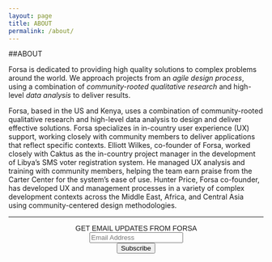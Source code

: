 ```yaml
---
layout: page
title: ABOUT
permalink: /about/
---
```



##ABOUT

Forsa is dedicated to providing high quality solutions to complex problems around the world.  We approach projects from an *agile design process*, using a combination of *community-rooted qualitative research* and high-level *data analysis* to deliver results.

Forsa, based in the US and Kenya, uses a combination of community-rooted qualitative research and high-level data analysis to design and deliver effective solutions. Forsa specializes in in-country user experience (UX) support, working closely with community members to deliver applications that reflect specific contexts. Elliott Wilkes, co-founder of Forsa, worked closely with Caktus as the in-country project manager in the development of Libya’s SMS voter registration system. He managed UX analysis and training with community members, helping the team earn praise from the Carter Center for the system’s ease of use. Hunter Price, Forsa co-founder, has developed UX and management processes in a variety of complex development contexts across the Middle East, Africa, and Central Asia using community-centered design methodologies. 

---

<link href="//cdn-images.mailchimp.com/embedcode/slim-081711.css" rel="stylesheet" type="text/css">
<style type="text/css">
    #mc_embed_signup{clear:center; font:14px Raleway,Arial,sans-serif; width: 400px; text-align: center;}
    /* Add your own MailChimp form style overrides in your site stylesheet or in this style block.
       We recommend moving this block and the preceding CSS link to the HEAD of your HTML file. */
</style>

<center>
<div id="mc_embed_signup" align="center">
<form action="//forsa.us9.list-manage.com/subscribe/post?u=a0de69a4d4f16d145bcda9660&amp;id=6763623591" method="post" id="mc-embedded-subscribe-form" name="mc-embedded-subscribe-form" class="validate" target="_blank" novalidate>
    <div id="mc_embed_signup_scroll" align="center">
    <label for="mce-EMAIL">GET EMAIL UPDATES FROM FORSA</label>
    <input type="email" value="" name="EMAIL" class="email" id="mce-EMAIL" placeholder="Email Address"  required>
    <!-- real people should not fill this in and expect good things - do not remove this or risk form bot signups-->
    <div style="position: absolute; left: -5000px;" align="center"><input type="text" name="b_a0de69a4d4f16d145bcda9660_6763623591" tabindex="-1" value=""></div>
    <div class="clear" align="center"><input type="submit" value="Subscribe" name="subscribe" id="mc-embedded-subscribe" class="button"></div>
    </div>
</form>
</div>
</center>
<!--End mc_embed_signup-->